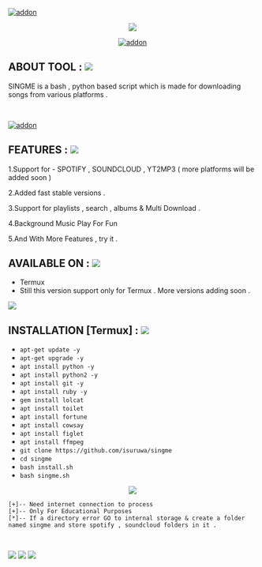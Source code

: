 <a href="https://github.com/isuruwa"><img title="addon" src="https://img.shields.io/badge/isuruwa-SINGME-brightgreen?style=for-the-badge&logo=appveyor"></a>
<br>
<p align="center">
<img src="https://img.icons8.com/nolan/256/earbud-headphones.png"/>
<p align="center">
<a href="https://github.com/singme"><img title="addon" src="https://img.shields.io/badge/isuruwa-SINGME-blueviolet?style=for-the-badge&logo=appveyor"></a>
<br>
  
 ## ABOUT TOOL : <img src="https://img.icons8.com/nolan/64/musical.png"/>
  
SINGME is a bash , python based script which is made for downloading songs from various platforms .

<br> 
  
<a href="https://github.com/isuruwa"><img title="addon" src="https://img.shields.io/badge/isuruwa-Features-ff69b4?style=for-the-badge&logo=appveyor"></a>
  
## FEATURES : <img src="https://img.icons8.com/nolan/64/musical.png"/>
  
1.Support for - SPOTIFY , SOUNDCLOUD , YT2MP3 ( more platforms will be added soon )
  
2.Added fast stable versions . 
  
3.Support for playlists , search , albums & Multi Download .
  
4.Background Music Play For Fun
  
5.And With More Features , try it . 

  
## AVAILABLE ON : <img src="https://img.icons8.com/nolan/64/musical.png"/>
  
* Termux
* Still this version support only for Termux  . More versions adding soon .
  
<img src="https://img.icons8.com/doodle/128/000000/audio-wave2--v1.png"/>
  
  
## INSTALLATION [Termux] : <img src="https://img.icons8.com/nolan/64/musical.png"/>
  
* `apt-get update -y`
* `apt-get upgrade -y`
* `apt install python -y`
* `apt install python2 -y`
* `apt install git -y`
* `apt install ruby -y`
* `gem install lolcat`
* `apt install toilet`
* `apt install fortune`
* `apt install cowsay`
* `apt install figlet`
* `apt install ffmpeg`
* `git clone https://github.com/isuruwa/singme`
* `cd singme`
* `bash install.sh`
* `bash singme.sh`

  
<p align="center">
  
<img src="https://img.icons8.com/doodle/100/000000/minor-music.png"/>
  
</p>

```
[+]-- Need internet connection to process
[+]-- Only For Educational Purposes
[*]-- If a directory error GO to internal storage & create a folder named singme and store spotify , soundcloud folders in it .
  
```
  
<br>

<img src="https://img.shields.io/badge/isuruwa-Thank%20You-brightgreen?style=social&logo=appveyor"/>

<img src="https://img.shields.io/badge/isuruwa-STAY%20SAFE-brightgreen?style=flat-square&logo=appveyor"/>

<img src="https://img.shields.io/badge/isuruwa-EXPECT%20US-red?style=for-the-badge&logo=appveyor"/>
